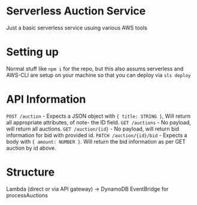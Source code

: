 # Serverless Auction Service
Just a basic serverless service usuing various AWS tools

# Setting up
Normal stuff like `npm i` for the repo, but this also assums serverless and AWS-CLI are setup on your machine so that you can deploy via `sls deploy`

# API Information
`POST /auction` - Expects a JSON object with `{ title: STRING }`, Will return all appropriate attributes, of note- the ID field.
`GET /auctions` - No payload, will return all auctions.
`GET /auction/{id}` - No payload, will return bid information for bid with provided id.
`PATCH /auction/{id}/bid` - Expects a body with `{ amount: NUMBER }`. Will return the bid information as per GET auction by id above.

# Structure
Lambda (direct or via API gateway) -> DynamoDB
EventBridge for processAuctions
